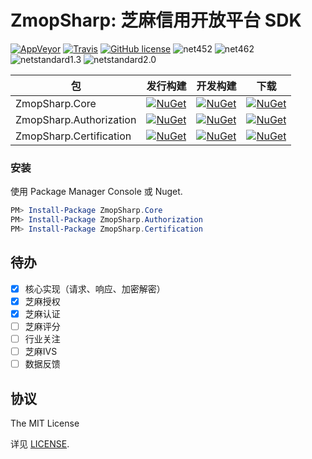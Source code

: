 ZmopSharp: 芝麻信用开放平台 SDK
===

[![AppVeyor](https://img.shields.io/appveyor/ci/JoyMoe/zmopsharp.svg)](https://ci.appveyor.com/project/JoyMoe/zmopsharp)
[![Travis](https://img.shields.io/travis/JoyMoe/ZmopSharp.svg)](https://travis-ci.org/JoyMoe/ZmopSharp)
[![GitHub license](https://img.shields.io/badge/license-MIT-blue.svg)](https://raw.githubusercontent.com/JoyMoe/ZmopSharp/master/LICENSE)
![net452](https://img.shields.io/badge/.Net-4.5.2-brightgreen.svg)
![net462](https://img.shields.io/badge/.Net-4.6.2-brightgreen.svg)
![netstandard1.3](https://img.shields.io/badge/.Net-netstandard1.3-brightgreen.svg)
![netstandard2.0](https://img.shields.io/badge/.Net-netstandard2.0-brightgreen.svg)

| 包                       | 发行构建                                     | 开发构建                                     | 下载                                       |
| ----------------------- | ---------------------------------------- | ---------------------------------------- | ---------------------------------------- |
| ZmopSharp.Core          | [![NuGet](https://img.shields.io/nuget/v/ZmopSharp.Core.svg)](https://www.nuget.org/packages/ZmopSharp.Core) | [![NuGet](https://img.shields.io/nuget/vpre/ZmopSharp.Core.svg)](https://www.nuget.org/packages/ZmopSharp.Core/absoluteLatest) | [![NuGet](https://img.shields.io/nuget/dt/ZmopSharp.Core.svg)](https://www.nuget.org/packages/ZmopSharp.Core) |
| ZmopSharp.Authorization | [![NuGet](https://img.shields.io/nuget/v/ZmopSharp.Authorization.svg)](https://www.nuget.org/packages/ZmopSharp.Authorization) | [![NuGet](https://img.shields.io/nuget/vpre/ZmopSharp.Authorization.svg)](https://www.nuget.org/packages/ZmopSharp.Authorization/absoluteLatest) | [![NuGet](https://img.shields.io/nuget/dt/ZmopSharp.Authorization.svg)](https://www.nuget.org/packages/ZmopSharp.Authorization) |
| ZmopSharp.Certification | [![NuGet](https://img.shields.io/nuget/v/ZmopSharp.Certification.svg)](https://www.nuget.org/packages/ZmopSharp.Certification) | [![NuGet](https://img.shields.io/nuget/vpre/ZmopSharp.Certification.svg)](https://www.nuget.org/packages/ZmopSharp.Certification/absoluteLatest) | [![NuGet](https://img.shields.io/nuget/dt/ZmopSharp.Certification.svg)](https://www.nuget.org/packages/ZmopSharp.Certification) |

### 安装

使用 Package Manager Console 或 Nuget.
```powershell
PM> Install-Package ZmopSharp.Core
PM> Install-Package ZmopSharp.Authorization
PM> Install-Package ZmopSharp.Certification
```

## 待办

* [x] 核心实现（请求、响应、加密解密）
* [x] 芝麻授权
* [x] 芝麻认证
* [ ] 芝麻评分
* [ ] 行业关注
* [ ] 芝麻IVS
* [ ] 数据反馈

## 协议

The MIT License

详见 [LICENSE](LICENSE).
